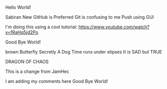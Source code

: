 
Hello World!

Sabiran
New
GitHub is Preferred
Git is confusing to me
Push using GUI

I'm doing this using a cool tutorial: https://www.youtube.com/watch?v=fRaHq5jd2Po

Good Bye World!

brown
Butterfly
Secretly A Dog
Time runs under elipses
It is SAD but TRUE




DRAGON OF CHAOS

This is a change from JamHec



I am adding my comments here
Good Bye World!

